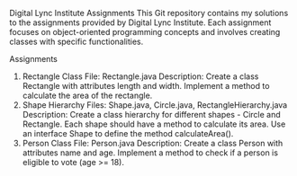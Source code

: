 
Digital Lync Institute Assignments
This Git repository contains my solutions to the assignments provided by Digital Lync Institute. Each assignment focuses on object-oriented programming concepts and involves creating classes with specific functionalities.

Assignments
1. Rectangle Class
File: Rectangle.java
Description: Create a class Rectangle with attributes length and width. Implement a method to calculate the area of the rectangle.
2. Shape Hierarchy
Files: Shape.java, Circle.java, RectangleHierarchy.java
Description: Create a class hierarchy for different shapes - Circle and Rectangle. Each shape should have a method to calculate its area. Use an interface Shape to define the method calculateArea().
3. Person Class
File: Person.java
Description: Create a class Person with attributes name and age. Implement a method to check if a person is eligible to vote (age >= 18).
